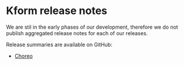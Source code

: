 # Kform release notes

We are stil in the early phases of our development, therefore we do not publish aggregated release notes for each of
our releases. 

Release summaries are available on GitHub:

* [Choreo](https://github.com/kform-dev/choreo/releases)